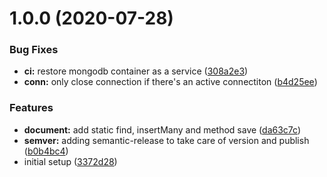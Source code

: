 # 1.0.0 (2020-07-28)


### Bug Fixes

* **ci:** restore mongodb container as a service ([308a2e3](https://github.com/Cervantes007/m16/commit/308a2e34c79f617050cb7cc228f76f38c4b9d5bc))
* **conn:** only close connection if there's an active connectiton ([b4d25ee](https://github.com/Cervantes007/m16/commit/b4d25eeb4a34440a11e790cb6274ee2178094226))


### Features

* **document:** add static find, insertMany and method save ([da63c7c](https://github.com/Cervantes007/m16/commit/da63c7c435ecdee8fcdf2cda4e5773974e17cff6))
* **semver:** adding semantic-release to take care of version and publish ([b0b4bc4](https://github.com/Cervantes007/m16/commit/b0b4bc4d395efe1532296776624c001620ad140e))
* initial setup ([3372d28](https://github.com/Cervantes007/m16/commit/3372d28a8a1f94399b9f3925120193f811d1dc38))
